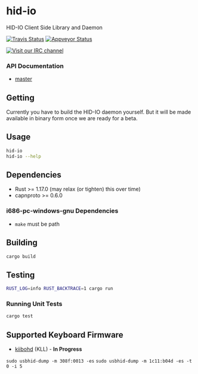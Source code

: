 # hid-io
HID-IO Client Side Library and Daemon

[![Travis Status](https://travis-ci.org/hid-io/hid-io.svg?branch=master)](https://travis-ci.org/hid-io/hid-io) [![Appveyor Status](https://ci.appveyor.com/api/projects/status/cdwt6apvvfn4fvt9/branch/master?svg=true)](https://ci.appveyor.com/project/kiibohd/hid-io/branch/master)

[![Visit our IRC channel](https://kiwiirc.com/buttons/irc.freenode.net/hid-io.png)](https://kiwiirc.com/client/irc.freenode.net/#hid-io)

### API Documentation

* [master](https://hid-io.github.io/hid_io)


## Getting

Currently you have to build the HID-IO daemon yourself. But it will be made available in binary form once we are ready for a beta.


## Usage

```bash
hid-io
hid-io --help
```


## Dependencies

* Rust >= 1.17.0 (may relax (or tighten) this over time)
* capnproto >= 0.6.0


### i686-pc-windows-gnu Dependencies

* `make` must be path


## Building

```bash
cargo build
```


## Testing

```bash
RUST_LOG=info RUST_BACKTRACE=1 cargo run
```


### Running Unit Tests

```bash
cargo test
```

## Supported Keyboard Firmware

* [kiibohd](https://github.com/kiibohd/controller) (KLL) - **In Progress**




`sudo usbhid-dump -m 308f:0013 -es`
`sudo usbhid-dump -m 1c11:b04d -es -t 0 -i 5`
